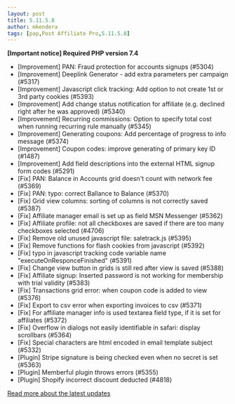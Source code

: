 ```yaml
---
layout: post
title: 5.11.5.8
author: mkendera
tags: [pap,Post Affiliate Pro,5.11.5.8]
---
```


**[Important notice] Required PHP version 7.4**

- [Improvement] PAN: Fraud protection for accounts signups (#5304)
- [Improvement] Deeplink Generator - add extra parameters per campaign (#5317)
- [Improvement] Javascript click tracking: Add option to not create 1st or 3rd party cookies (#5393)
- [Improvement] Add change status notification for affiliate (e.g. declined right after he was approved) (#5340)
- [Improvement] Recurring commissions: Option to specify total cost when running recurring rule manually (#5345)
- [Improvement] Generating coupons: Add percentage of progress to info message (#5374)
- [Improvement] Coupon codes: improve generating of primary key ID (#1487)
- [Improvement] Add field descriptions into the external HTML signup form codes (#5291)
- [Fix] PAN: Balance in Accounts grid doesn't count with network fee (#5369)
- [Fix] PAN: typo: correct Ballance to Balance (#5370)
- [Fix] Grid view columns: sorting of columns is not correctly saved (#5387)
- [Fix] Affiliate manager email is set up as field MSN Messenger (#5362)
- [Fix] Affiliate profile: not all checkboxes are saved if there are too many checkboxes selected (#4706)
- [Fix] Remove old unused javascript file: saletrack.js (#5395)
- [Fix] Remove functions for flash cookies from javascript (#5392)
- [Fix] typo in javascript tracking code variable name "executeOnResponceFinished" (#5391)
- [Fix] Change view button in grids is still red after view is saved (#5388)
- [Fix] Affiliate signup: Inserted password is not working for membership with trial validity (#5383)
- [Fix] Transactions grid error: when coupon code is added to view (#5376)
- [Fix] Export to csv error when exporting invoices to csv (#5371)
- [Fix] For affiliate manager info is used textarea field type, if it is set for affiliates (#5372)
- [Fix] Overflow in dialogs not easily identifiable in safari: display scrollbars (#5364)
- [Fix] Special characters are html encoded in email template subject (#5332)
- [Plugin] Stripe signature is being checked even when no secret is set (#5363)
- [Plugin] Memberful plugin throws errors (#5355)
- [Plugin] Shopify incorrect discount deducted (#4818)

[Read more about the latest updates](https://www.postaffiliatepro.com/blog/5-11-5-8-new-and-improved-features-in-may/)
